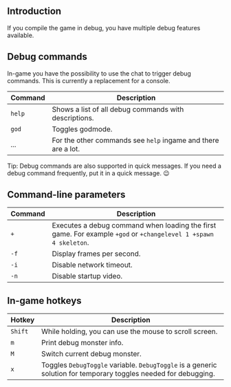 ## Introduction

If you compile the game in debug, you have multiple debug features available.

## Debug commands

In-game you have the possibility to use the chat to trigger debug commands.
This is currently a replacement for a console.

| Command | Description |
| ------- | ----------- |
| `help` | Shows a list of all debug commands with descriptions. |
| `god` | Toggles godmode. |
| ... | For the other commands see `help` ingame and there are a lot. |

Tip: Debug commands are also supported in quick messages. If you need a debug command frequently, put it in a quick message. :wink:

## Command-line parameters

| Command | Description |
| ------- | ----------- |
| `+` | Executes a debug command when loading the first game. For example `+god` or `+changelevel 1 +spawn 4 skeleton`. |
| `-f` | Display frames per second. |
| `-i` | Disable network timeout. |
| `-n` | Disable startup video. |

## In-game hotkeys

| Hotkey | Description |
| ------ | ----------- |
| `Shift` | While holding, you can use the mouse to scroll screen. |
| `m` | Print debug monster info. |
| `M` | Switch current debug monster. |
| `x` | Toggles `DebugToggle` variable. `DebugToggle` is a generic solution for temporary toggles needed for debugging. |
